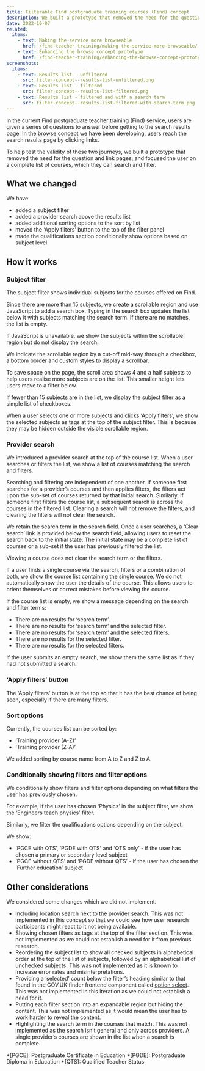 ```yaml
---
title: Filterable Find postgraduate training courses (Find) concept
description: We built a prototype that removed the need for the question pages and focused the user on a complete list of courses, which they can search and filter.
date: 2022-10-07
related:
  items:
    - text: Making the service more browseable
      href: /find-teacher-training/making-the-service-more-browseable/
    - text: Enhancing the browse concept prototype
      href: /find-teacher-training/enhancing-the-browse-concept-prototype/
screenshots:
  items:
    - text: Results list - unfiltered
      src: filter-concept--results-list-unfiltered.png
    - text: Results list - filtered
      src: filter-concept--results-list-filtered.png
    - text: Results list - filtered and with a search term
      src: filter-concept--results-list-filtered-with-search-term.png
---
```


In the current Find postgraduate teacher training (Find) service, users are given a series of questions to answer before getting to the search results page. In the [browse concept](/find-teacher-training/enhancing-the-browse-concept-prototype/) we have been developing, users reach the search results page by clicking links.

To help test the validity of these two journeys, we built a prototype that removed the need for the question and link pages, and focused the user on a complete list of courses, which they can search and filter.

## What we changed

We have:

- added a subject filter
- added a provider search above the results list
- added additional sorting options to the sort by list
- moved the ‘Apply filters’ button to the top of the filter panel
- made the qualifications section conditionally show options based on subject level

## How it works

### Subject filter

The subject filter shows individual subjects for the courses offered on Find.

Since there are more than 15 subjects, we create a scrollable region and use JavaScript to add a search box. Typing in the search box updates the list below it with subjects matching the search term. If there are no matches, the list is empty.

If JavaScript is unavailable, we show the subjects within the scrollable region but do not display the search.

We indicate the scrollable region by a cut-off mid-way through a checkbox, a bottom border and custom styles to display a scrollbar.

To save space on the page, the scroll area shows 4 and a half subjects to help users realise more subjects are on the list. This smaller height lets users move to a filter below.

If fewer than 15 subjects are in the list, we display the subject filter as a simple list of checkboxes.

When a user selects one or more subjects and clicks ‘Apply filters’, we show the selected subjects as tags at the top of the subject filter. This is because they may be hidden outside the visible scrollable region.

### Provider search

We introduced a provider search at the top of the course list. When a user searches or filters the list, we show a list of courses matching the search and filters.

Searching and filtering are independent of one another. If someone first searches for a provider’s courses and then applies filters, the filters act upon the sub-set of courses returned by that initial search. Similarly, if someone first filters the course list, a subsequent search is across the courses in the filtered list. Clearing a search will not remove the filters, and clearing the filters will not clear the search.

We retain the search term in the search field. Once a user searches, a ‘Clear search’ link is provided below the search field, allowing users to reset the search back to the initial state. The initial state may be a complete list of courses or a sub-set if the user has previously filtered the list.

Viewing a course does not clear the search term or the filters.

If a user finds a single course via the search, filters or a combination of both, we show the course list containing the single course. We do not automatically show the user the details of the course. This allows users to orient themselves or correct mistakes before viewing the course.

If the course list is empty, we show a message depending on the search and filter terms:

- There are no results for ‘search term’.
- There are no results for ‘search term’ and the selected filter.
- There are no results for ‘search term’ and the selected filters.
- There are no results for the selected filter.
- There are no results for the selected filters.

If the user submits an empty search, we show them the same list as if they had not submitted a search.

### ‘Apply filters’ button

The ‘Apply filters’ button is at the top so that it has the best chance of being seen, especially if there are many filters.

### Sort options

Currently, the courses list can be sorted by:

- ‘Training provider (A-Z)’
- ‘Training provider (Z-A)’

We added sorting by course name from A to Z and Z to A.

### Conditionally showing filters and filter options

We conditionally show filters and filter options depending on what filters the user has previously chosen.

For example, if the user has chosen ‘Physics’ in the subject filter, we show the ‘Engineers teach physics’ filter.

Similarly, we filter the qualifications options depending on the subject.

We show:

- ‘PGCE with QTS’, ‘PGDE with QTS’ and ‘QTS only’ - if the user has chosen a primary or secondary level subject
- ‘PGCE without QTS’ and ‘PGDE without QTS’ - if the user has chosen the ‘Further education’ subject

## Other considerations

We considered some changes which we did not implement.

- Including location search next to the provider search. This was not implemented in this concept so that we could see how user research participants might react to it not being available.
- Showing chosen filters as tags at the top of the filter section. This was not implemented as we could not establish a need for it from previous research.
- Reordering the subject list to show all checked subjects in alphabetical order at the top of the list of subjects, followed by an alphabetical list of unchecked subjects. This was not implemented as it is known to increase error rates and misinterpretations.
- Providing a ‘selected’ count below the filter’s heading similar to that found in the GOV.UK finder frontend component called [option select](https://govuk-finder-frontend.herokuapp.com/component-guide/option-select). This was not implemented in this iteration as we could not establish a need for it.
- Putting each filter section into an expandable region but hiding the content. This was not implemented as it would mean the user has to work harder to reveal the content.
- Highlighting the search term in the courses that match. This was not implemented as the search isn’t general and only across providers. A single provider’s courses are shown in the list when a search is complete.

*[PGCE]: Postgraduate Certificate in Education
*[PGDE]: Postgraduate Diploma in Education
*[QTS]: Qualified Teacher Status
